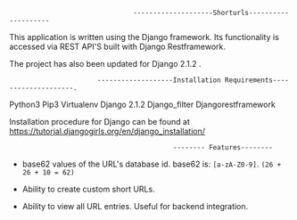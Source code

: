                                    --------------------Shorturls--------------------
                                      

This  application is written using the Django framework. 
Its functionality is accessed via REST API'S built with Django Restframework. 

The project has also been updated for Django 2.1.2 .

                          -------------------Installation Requirements--------------------.
Python3
Pip3
Virtualenv
Django 2.1.2
Django_filter
Djangorestframework

Installation procedure for Django can be found at https://tutorial.djangogirls.org/en/django_installation/

                                             -------- Features--------
                                    

* base62 values of the URL's database id. base62 is: `[a-zA-Z0-9]`. `(26 + 26 +
  10 = 62)`

* Ability to create custom short URLs.

* Ability to view all URL entries. Useful for backend integration.
